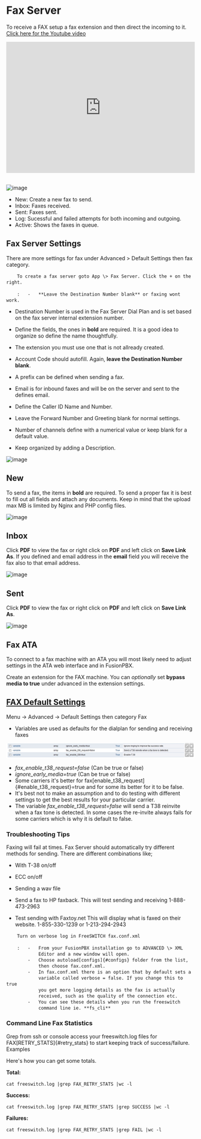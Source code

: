 # Fax Server

To receive a FAX setup a fax extension and then direct the incoming to
it. [Click here for the Youtube video](https://youtu.be/AJHcle2U3n4)

<div style="text-align: center; margin-bottom: 2em;">
<iframe width="100%" height="350" src="https://www.youtube.com/embed/AJHcle2U3n4?rel=0" frameborder="0" ; encrypted-media" allowfullscreen></iframe>
</div>

![image](../_static/images/fusionpbx_fax.jpg)

-   New: Create a new fax to send.
-   Inbox: Faxes received.
-   Sent: Faxes sent.
-   Log: Sucessful and failed attempts for both incoming and outgoing.
-   Active: Shows the faxes in queue.

## Fax Server Settings

There are more settings for fax under Advanced \> Default Settings then
fax category.

 
```
    To create a fax server goto App \> Fax Server. Click the + on the right.

    :   -   **Leave the Destination Number blank** or faxing wont work.
```

-   Destination Number is used in the Fax Server Dial Plan and is set
    based on the fax server internal extension number.

-   Define the fields, the ones in **bold** are required. It is a good
    idea to organize so define the name thoughtfully.

-   The extension you must use one that is not allready created.

-   Account Code should autofill. Again, **leave the Destination Number
    blank**.

-   A prefix can be defined when sending a fax.

-   Email is for inbound faxes and will be on the server and sent to the
    defines email.

-   Define the Caller ID Name and Number.

-   Leave the Forward Number and Greeting blank for normal settings.

-   Number of channels define with a numerical value or keep blank for a
    default value.

-   Keep organized by adding a Description.

![image](../_static/images/fusionpbx_fax5.jpg)

## New

To send a fax, the items in **bold** are required. To send a proper fax
it is best to fill out all fields and attach any documents. Keep in mind
that the upload max MB is limited by Nginx and PHP config files.

![image](../_static/images/fusionpbx_fax1.jpg)

## Inbox

Click **PDF** to view the fax or right click on **PDF** and left click
on **Save Link As**. If you defined and email address in the **email**
field you will receive the fax also to that email address.

![image](../_static/images/fusionpbx_fax4.jpg)

## Sent

Click **PDF** to view the fax or right click on **PDF** and left click
on **Save Link As**.

![image](../_static/images/fusionpbx_fax3.jpg)

## Fax ATA

To connect to a fax machine with an ATA you will most likely need to
adjust settings in the ATA web interface and in FusionPBX.

Create an extension for the FAX machine. You can *optionally* set
**bypass media to true** under advanced in the extension settings.

## [FAX Default Settings](/en/latest/advanced/default_settings.html#id12)

Menu -\> Advanced -\> Default Settings then category Fax

-   Variables are used as defaults for the dialplan for sending and
    receiving faxes

![image](../_static/images/fax_variables.jpg)

-   *fax_enable_t38_request=false* (Can be true or false)
-   *ignore_early_media=true* (Can be true or false)
-   Some carriers it\'s better for
    fax[enable_t38_request]{#enable_t38_request}=true and for some its
    better for it to be false.
-   It\'s best not to make an assumption and to do testing with
    different settings to get the best results for your particular
    carrier.
-   The variable *fax_enable_t38_request=false* will send a T38 reinvite
    when a fax tone is detected. In some cases the re-invite always
    fails for some carriers which is why it is default to false.

### Troubleshooting Tips

Faxing will fail at times. Fax Server should automatically try different
methods for sending. There are different combinations like;

-   With T-38 on/off

-   ECC on/off

-   Sending a wav file

-   Send a fax to HP faxback. This will test sending and receiving
    1-888-473-2963

-   Test sending with Faxtoy.net This will display what is faxed on
    their website. 1-855-330-1239 or 1-213-294-2943

```
    Turn on verbose log in FreeSWITCH fax.conf.xml

    :   -   From your FusionPBX installation go to ADVANCED \> XML
            Editor and a new window will open.
        -   Choose autoload[configs]{#configs} folder from the list,
            then choose fax.conf.xml.
        -   In fax.conf.xml there is an option that by default sets a
            variable called verbose = false. If you change this to true
            you get more logging details as the fax is actually
            received, such as the quality of the connection etc.
        -   You can see these details when you run the freeswitch
            command line ie. **fs_cli**
```

### Command Line Fax Statistics

Grep from ssh or console access your freeswitch.log files for
FAX[RETRY_STATS]{#retry_stats} to start keeping track of
success/failure. Examples

Here\'s how you can get some totals.

**Total:**

    cat freeswitch.log |grep FAX_RETRY_STATS |wc -l

**Success:**

    cat freeswitch.log |grep FAX_RETRY_STATS |grep SUCCESS |wc -l

**Failures:**

    cat freeswitch.log |grep FAX_RETRY_STATS |grep FAIL |wc -l
